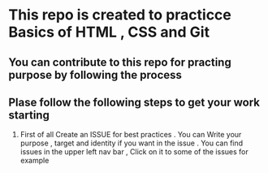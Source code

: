 # This repo is created to practicce Basics of HTML , CSS and Git 

## You can contribute to this repo for practing purpose by following the process

## Plase follow the following steps to get your work starting 

<ol>
<li> First of all Create an ISSUE for best practices . You can Write your purpose , target and identity if you want in the issue . You can find issues in the upper left nav bar , Click on it to some of the issues for example</li>


